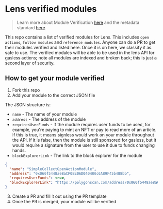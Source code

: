 # Lens verified modules

> Learn more about Module Verification [here](https://docs.lens.xyz/docs/module-verification) and the metadata standard [here](https://docs.lens.xyz/docs/integrate-modules).

This repo contains a list of verified modules for Lens. This includes `open actions`, `follow modules` and `reference modules`. Anyone can do a PR to get their modules verified and listed here. Once it is on here, we classify it as safe to use. The verified modules will be able to be used in the lens API for gasless actions; note all modules are indexed and broken back; this is just a second layer of security.

## How to get your module verified

1. Fork this repo
2. Add your module to the correct JSON file

The JSON structure is:

- `name` - The name of your module
- `address` - The address of the module
- `requiresUserFunds` - If the module requires user funds to be used, for example, you're paying to mint an NFT or pay to read more of an article. If this is true, it means signless would work on your module throughout the API. If it is false, then the module is still sponsored for gasless, but it would require a signature from the user to use it due to funds changing hands.
- `blockExplorerLink` - The link to the block explorer for the module

```json
{
  "name": "SimpleCollectOpenActionModule",
  "address": "0x060f5448ae8aCF0Bc06D040400c6A89F45b488bb",
  "requiresUserFunds": true,
  "blockExplorerLink": "https://polygonscan.com/address/0x060f5448ae8aCF0Bc06D040400c6A89F45b488bb#code"
}
```

3. Create a PR and fill it out using the PR template
4. Once the PR is merged, your module will be verified
